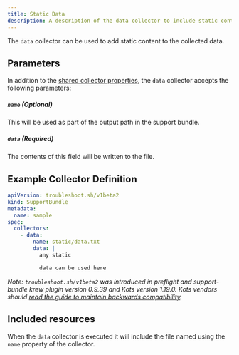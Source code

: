 ```yaml
---
title: Static Data
description: A description of the data collector to include static content
---
```


The `data` collector can be used to add static content to the collected data.

## Parameters

In addition to the [shared collector properties](https://troubleshoot.sh/docs/collect/collectors/#shared-properties), the `data` collector accepts the following parameters:

##### `name` (Optional)
This will be used as part of the output path in the support bundle.

##### `data` (Required)
The contents of this field will be written to the file.

## Example Collector Definition

```yaml
apiVersion: troubleshoot.sh/v1beta2
kind: SupportBundle
metadata:
  name: sample
spec:
  collectors:
    - data:
        name: static/data.txt
        data: |
          any static

          data can be used here
```

*Note: `troubleshoot.sh/v1beta2` was introduced in preflight and support-bundle krew plugin version 0.9.39 and Kots version 1.19.0. Kots vendors should [read the guide to maintain backwards compatibility](/v1beta2/).*

## Included resources

When the `data` collector is executed it will include the file named using the `name` property of the collector.
